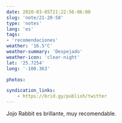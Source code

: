```yaml
---
date: 2020-03-05T21:22:56-06:00
slug: 'note/21-20-58'
type: 'notes'
lang: 'es'
tags:
- 'recomendaciones'
weather: '16.5°C'
weather-summary: 'Despejado'
weather-icon: 'clear-night'
lat: '25.7254'
long: '-100.363'

photos:

syndication_links:
    - https://brid.gy/publish/twitter
---
```

Jojo Rabbit es brillante, muy recomendable.